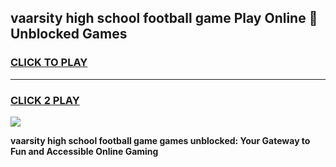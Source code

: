 
## vaarsity high school football game Play Online 👋 Unblocked Games
<h3>
<a href="https://news.freeplayer.one?title=vaarsity_high_school_football_game&ref=17GH">CLICK TO PLAY</a></h3>
<hr>

<h3>
<a href="https://news.freeplayer.one?title=vaarsity_high_school_football_game&ref=17GH">CLICK 2 PLAY</a>
  
</h3>

<a href="https://news.freeplayer.one?title=vaarsity_high_school_football_game&ref=17GH/"><img src="https://clearcache.store/games.png"></a>


**vaarsity high school football game games unblocked: Your Gateway to Fun and Accessible Online Gaming**
